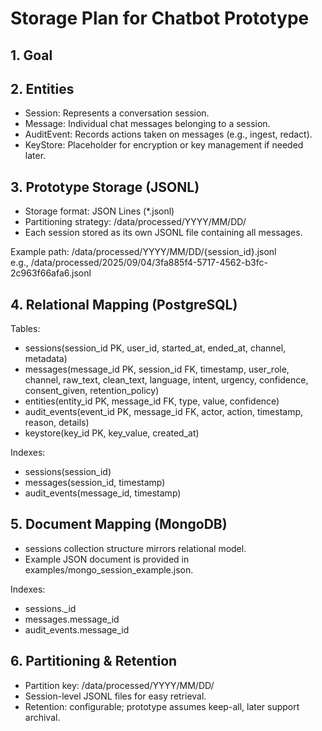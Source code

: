 # Storage Plan for Chatbot Prototype

## 1. Goal

## 2. Entities
- Session: Represents a conversation session.
- Message: Individual chat messages belonging to a session.
- AuditEvent: Records actions taken on messages (e.g., ingest, redact).
- KeyStore: Placeholder for encryption or key management if needed later.

## 3. Prototype Storage (JSONL)
- Storage format: JSON Lines (*.jsonl)
- Partitioning strategy: /data/processed/YYYY/MM/DD/
- Each session stored as its own JSONL file containing all messages.

Example path:
/data/processed/YYYY/MM/DD/{session_id}.jsonl  
e.g., /data/processed/2025/09/04/3fa885f4-5717-4562-b3fc-2c963f66afa6.jsonl

## 4. Relational Mapping (PostgreSQL)
Tables:
- sessions(session_id PK, user_id, started_at, ended_at, channel, metadata)
- messages(message_id PK, session_id FK, timestamp, user_role, channel, raw_text, clean_text, language, intent, urgency, confidence, consent_given, retention_policy)
- entities(entity_id PK, message_id FK, type, value, confidence)
- audit_events(event_id PK, message_id FK, actor, action, timestamp, reason, details)
- keystore(key_id PK, key_value, created_at)

Indexes:
- sessions(session_id)
- messages(session_id, timestamp)
- audit_events(message_id, timestamp)

## 5. Document Mapping (MongoDB)
- sessions collection structure mirrors relational model.
- Example JSON document is provided in examples/mongo_session_example.json.

Indexes:
- sessions._id
- messages.message_id
- audit_events.message_id

## 6. Partitioning & Retention
- Partition key: /data/processed/YYYY/MM/DD/
- Session-level JSONL files for easy retrieval.
- Retention: configurable; prototype assumes keep-all, later support archival.
